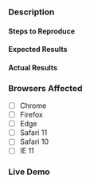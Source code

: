### Description

#### Steps to Reproduce

#### Expected Results

#### Actual Results

### Browsers Affected
<!-- Check all that apply -->
- [ ] Chrome
- [ ] Firefox
- [ ] Edge
- [ ] Safari 11
- [ ] Safari 10
- [ ] IE 11

### Live Demo
<!-- if you have a url for the issue, jsbin or any other link for the issue, please include it -->
